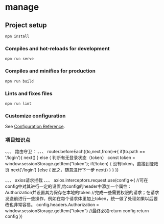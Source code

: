 # manage

## Project setup
```
npm install
```

### Compiles and hot-reloads for development
```
npm run serve
```

### Compiles and minifies for production
```
npm run build
```

### Lints and fixes files
```
npm run lint
```

### Customize configuration
See [Configuration Reference](https://cli.vuejs.org/config/).

### 项目知识点
、、、
路由守卫：
、、、
router.beforeEach((to,next,from)=>{
    if(to.path == '/login'){
        next()
    } else {
        判断有无登录状态（token）
        const token = window.sessionStorage.getItem("token");
        if(!token) {
            没有token，直接到登陆页
            next('/login')
        }else {
            反之，随意进行下一步
            next()
        }
    }
})

、、、
axios请求拦截
、、、
axios.interceptors.request.use(config=>{
    //可在config中对其进行一定的设置,给config的header中添加一个属性： Authorization并设置其为保存在本地的token
    //完成一些需要权限的请求；在请求发送前进行一些操作，例如在每个请求体里加上token，统一做了处理如果以后要改也非常容易。
    config.headers.Authorization = window.sessionStorage.getItem("token") 
    //最终必须return config
    return config
})
